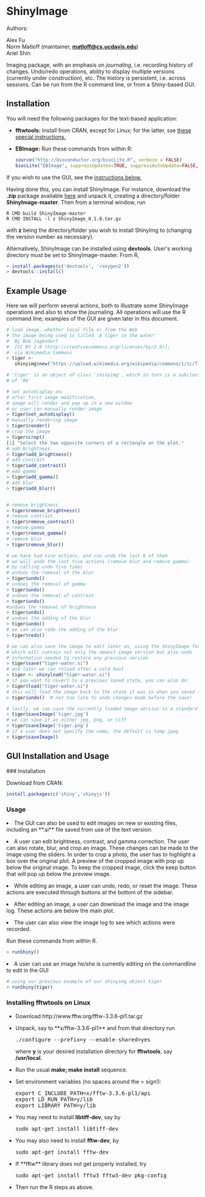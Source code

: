 
# ShinyImage

Authors:

Alex Fu <br> 
Norm Matloff (maintainer, **matloff@cs.ucdavis.edu**)
<br>
Ariel Shin

Imaging package, with an emphasis on *journaling*, i.e.  recording
history of changes.  Undo/redo operations, ability to display multiple
versions (currently under construction), etc.  The history is
persistent, i.e. across sessions.  Can be run from the R command line,
or from a Shiny-based GUI.

## Installation

You will need the following packages for the text-based application: 

<UL>

<li> 
<b>fftwtools:</b>  Install from CRAN, except for Linux; for the latter,
  sse 
<a href="#Linux">these special instructions.</a> 
</li> </p> 

<li>
<b>EBImage:</b>  Run these commands from within R:
</p>

```R
source("http://bioconductor.org/biocLite.R", verbose = FALSE) 
biocLite("EBImage", suppressUpdates=TRUE, suppressAutoUpdate=FALSE, ask = FALSE)
```
</li> </p> 

</UL>

If you wish to use the GUI, see the 
<a href="#GUIinstalluse">instructions below.</a> 

Having done this, you can install ShinyImage.  For instance, download
the **.zip** package available [here](//github.com/matloff/ShinyImag) and
unpack it, creating a directory/folder **ShinyImage-master**.  Then from a
terminal window, run 

```
R CMD build ShinyImage-master
R CMD INSTALL -l z ShinyImage_0.1.0.tar.gz
```

with __z__ being the directory/folder  you wish to install ShinyImg to
(changing the version number as necessary).

Alternatively, ShinyImage can be installed using **devtools**. User's
working directory must be set to ShinyImage-master. From R, 

``` R
> install.packages(c('devtools', 'roxygen2'))
> devtools::install()
```

## Example Usage

Here we will perform several actions, both to illustrate some ShinyImage
operations and also to show the journaling.  All operations will use the
R command line; examples of the GUI are given later in this document.

```R
# load image, whether local file or from the Web
# the image being used is titled 'A tiger in the water'
#  By Bob Jagendorf 
#  [CC BY 2.0 (http://creativecommons.org/licenses/by/2.0)], 
#  via Wikimedia Commons
> tiger <- 
   shinyimg$new("https://upload.wikimedia.org/wikipedia/commons/1/1c/Tigerwater_edit2.jpg")

# 'tiger' is an object of class 'shinyimg', which in turn is a subclass
# of 'R6'

# set autodisplay on; 
# after first image modification, 
# image will render and pop up in a new window
# or user can manually render image
> tiger$set_autodisplay()
# manually rendering image
> tiger$render()
# crop the image
> tiger$crop()
[1] "Select the two opposite corners of a rectangle on the plot."
# add brightness
> tiger$add_brightness()
# add contrast
> tiger$add_contrast()
# add gamma
> tiger$add_gamma()
# add blur
> tiger$add_blur()


# remove brightness
> tiger$remove_brightness()
# remove contrast
> tiger$remove_contrast()
# remove gamma
> tiger$remove_gamma()
# remove blur
> tiger$remove_blur()

# we have had nine actions, and can undo the last 8 of them
# we will undo the last five actions (remove blur and remove gamma)
# by calling undo five times
# undoes the removal of the blur
> tiger$undo()
# undoes the removal of gamma 
> tiger$undo()
# undoes the removal of contrast
> tiger$undo()
#undoes the removal of brightness
> tiger$undo()
# undoes the adding of the blur 
> tiger$undo()
# we can also redo the adding of the blur
> tiger$redo()

# we can also save the image to edit later on, using the ShinyImage format,
# which will contain not only the newest image version but also undo
# information needed to restore any previous version
> tiger$save("tiger-water.si")
# and later we can reload after a cold boot
> tiger <- shinyload("tiger-water.si")
# if you want to revert to a previous saved state, you can also do:
> tiger$load("tiger-water.si")
# this will load the image back to the state it was in when you saved the image.
> tiger$undo()  # not too late to undo changes made before the save!

# lastly, we can save the currently loaded image version to a standard format
> tiger$saveImage('tiger.jpg')
# we can save it as either jpg, png, or tiff
> tiger$saveImage('tiger.png')
# if a user does not specify the name, the default is temp.jpeg
> tiger$saveImage()
```

## GUI Installation and Usage

<a name="GUIinstalluse"> 
### Installation
</a> 

Download from CRAN:

```R
install.packages(c('shiny','shinyjs'))
```

### Usage

<li> The GUI can also be used to edit images on new or existing files,
including an **.si** file saved from use of the text version.
</p>

<li> A user can edit brightness, contrast, and gamma correction. The
user can also rotate, blur, and crop an image. These changes can be made
to the image using the sliders. In order to crop a photo, the user has
to highlight a box over the original plot. A preview of the cropped
image with pop up below the original image. To keep the cropped image,
click the keep button that will pop up below the preview image.  </p>

<li> While editing an image, a user can undo, redo, or reset the image.
These actions are executed through buttons at the bottom of the sidebar.
</p>

<li> After editing an image, a user can download the image and the image
log. These actions are below the main plot.  </p>

<li> The user can also view the image log to see which actions were
recorded.  </p>

Run these commands from within R. 

```R
> runShiny()
```

<li> A user can use an image he/she is currently editing on the
commandline to edit in the GUI </p>

```R
# using our previous example of our shinyimg object tiger
> runShiny(tiger)
```

<h3>
<a name="Linux">Installing fftwtools on Linux </a> 
</h3>

<UL>

<li> Download http://www.fftw.org/fftw-3.3.6-pl1.tar.gz
</li> </p> 

<li> Unpack, say to **x/fftw-3.3.6-pl1** and from that directory run
</p>

<pre>
./configure --prefix=y --enable-shared=yes 
</pre>

<p>
where <b>y</b> is your desired installation directory for <b>fftwtools</b>,
say <b>/usr/local</b>.
</li> </p>

<li> Run the usual <b>make; make install</b> sequence.
</li> </p>

<li> Set environment variables (no spaces around the = sign!):
</p>

<pre>
export C_INCLUDE_PATH=x/fftw-3.3.6-pl1/api 
export LD_RUN_PATH=y/lib 
export LIBRARY_PATH=y/lib 
</pre>
</li> </p>

<li> You may need to install <b>libtiff-dev</b>, say by 
</p>

<pre>
sudo apt-get install libtiff-dev
</pre>
</li> </p> 

<li> You may also need to install <b>fftw-dev</b>, by 
</p>

<pre>
sudo apt-get install fftw-dev
</pre>
</li> </p> 

<li> If **fftw** library does not get properly installed, try
</p>

<pre>
sudo apt-get install fftw3 fftw3-dev pkg-config
</pre>
</li> </p> 



<li> Then run the R steps as above.
</li> </p>

</UL>
